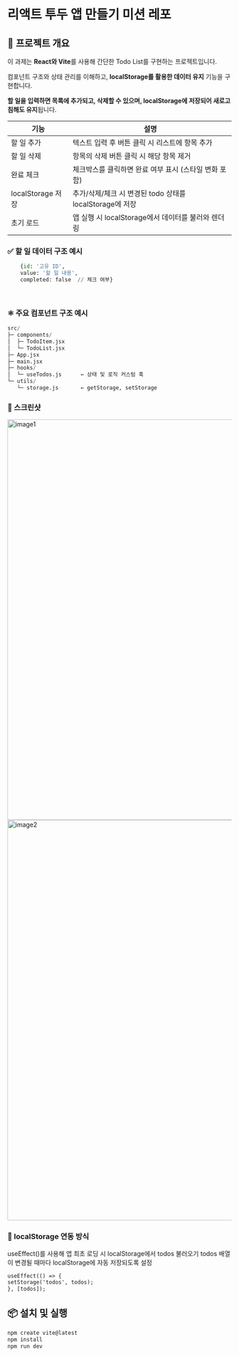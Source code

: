 # 리액트 투두 앱 만들기 미션 레포

## 🎯 프로젝트 개요

이 과제는 **React와 Vite**를 사용해 간단한 Todo List를 구현하는 프로젝트입니다.

컴포넌트 구조와 상태 관리를 이해하고, **localStorage를 활용한 데이터 유지** 기능을 구현합니다.

**할 일을 입력하면 목록에 추가되고, 삭제할 수 있으며, localStorage에 저장되어 새로고침해도 유지**됩니다.

| 기능              | 설명                                                     |
| ----------------- | -------------------------------------------------------- |
| 할 일 추가        | 텍스트 입력 후 버튼 클릭 시 리스트에 항목 추가           |
| 할 일 삭제        | 항목의 삭제 버튼 클릭 시 해당 항목 제거                  |
| 완료 체크         | 체크박스를 클릭하면 완료 여부 표시 (스타일 변화 포함)    |
| localStorage 저장 | 추가/삭제/체크 시 변경된 todo 상태를 localStorage에 저장 |
| 초기 로드         | 앱 실행 시 localStorage에서 데이터를 불러와 렌더링       |

### ✅ 할 일 데이터 구조 예시

```python
	{id: '고유 ID',
	value: '할 일 내용',
	completed: false  // 체크 여부}
```

​

### ⚛️ 주요 컴포넌트 구조 예시

```python
src/
├─ components/
│  ├─ TodoItem.jsx
│  └─ TodoList.jsx
├─ App.jsx
├─ main.jsx
├─ hooks/
│  └─ useTodos.js      ← 상태 및 로직 커스텀 훅
└─ utils/
   └─ storage.js       ← getStorage, setStorage
```

### 🧠 스크린샷
<img width="900" alt="image1" src="https://github.com/user-attachments/assets/1a1fb12f-c16b-4ee4-8cf6-3f761001033c" />
<img width="900" alt="image2" src="https://github.com/user-attachments/assets/090975ef-755c-491e-b9aa-83cfc3c4b8e4" />

### 💾 localStorage 연동 방식

useEffect()를 사용해 앱 최초 로딩 시 localStorage에서 todos 불러오기
todos 배열이 변경될 때마다 localStorage에 자동 저장되도록 설정

```jsp
useEffect(() => {
setStorage('todos', todos);
}, [todos]);
```


## 📦 설치 및 실행

```bash
npm create vite@latest
npm install
npm run dev
```


